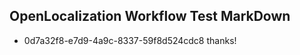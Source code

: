 ## OpenLocalization Workflow Test MarkDown
* 0d7a32f8-e7d9-4a9c-8337-59f8d524cdc8 thanks!

<!--HONumber=Oct16_HO3-->


